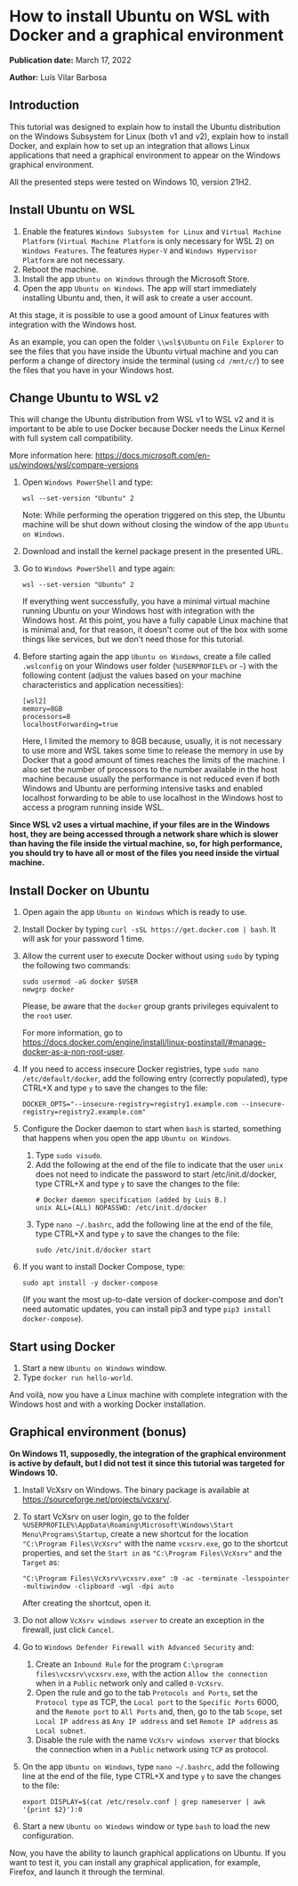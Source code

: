 # How to install Ubuntu on WSL with Docker and a graphical environment

**Publication date:** March 17, 2022

**Author:** Luís Vilar Barbosa


## Introduction

This tutorial was designed to explain how to install the Ubuntu distribution on the Windows Subsystem for Linux (both v1 and v2), explain how to install Docker, and explain how to set up an integration that allows Linux applications that need a graphical environment to appear on the Windows graphical environment.

All the presented steps were tested on Windows 10, version 21H2.


## Install Ubuntu on WSL

1. Enable the features `Windows Subsystem for Linux` and `Virtual Machine Platform` (`Virtual Machine Platform` is only necessary for WSL 2) on `Windows Features`. The features `Hyper-V` and `Windows Hypervisor Platform` are not necessary.
2. Reboot the machine.
3. Install the app `Ubuntu on Windows` through the Microsoft Store.
4. Open the app `Ubuntu on Windows`. The app will start immediately installing Ubuntu and, then, it will ask to create a user account.

At this stage, it is possible to use a good amount of Linux features with integration with the Windows host.

As an example, you can open the folder `\\wsl$\Ubuntu` on `File Explorer` to see the files that you have inside the Ubuntu virtual machine and you can perform a change of directory inside the terminal (using `cd /mnt/c/`) to see the files that you have in your Windows host.


## Change Ubuntu to WSL v2

This will change the Ubuntu distribution from WSL v1 to WSL v2 and it is important to be able to use Docker because Docker needs the Linux Kernel with full system call compatibility.

More information here: https://docs.microsoft.com/en-us/windows/wsl/compare-versions

1. Open `Windows PowerShell` and type:
    ```
    wsl --set-version "Ubuntu" 2
    ```

    Note: While performing the operation triggered on this step, the Ubuntu machine will be shut down without closing the window of the app `Ubuntu on Windows`.

2. Download and install the kernel package present in the presented URL.
3. Go to `Windows PowerShell` and type again:
    ```
    wsl --set-version "Ubuntu" 2
    ```

    If everything went successfully, you have a minimal virtual machine running Ubuntu on your Windows host with integration with the Windows host. At this point, you have a fully capable Linux machine that is minimal and, for that reason, it doesn't come out of the box with some things like services, but we don't need those for this tutorial.

4. Before starting again the app `Ubuntu on Windows`, create a file called `.wslconfig` on your Windows user folder (`%USERPROFILE%` or `~`) with the following content (adjust the values based on your machine characteristics and application necessities):
    ```
    [wsl2]
    memory=8GB
    processors=8
    localhostForwarding=true
    ```

    Here, I limited the memory to 8GB because, usually, it is not necessary to use more and WSL takes some time to release the memory in use by Docker that a good amount of times reaches the limits of the machine. I also set the number of processors to the number available in the host machine because usually the performance is not reduced even if both Windows and Ubuntu are performing intensive tasks and enabled localhost forwarding to be able to use localhost in the Windows host to access a program running inside WSL.

**Since WSL v2 uses a virtual machine, if your files are in the Windows host, they are being accessed through a network share which is slower than having the file inside the virtual machine, so, for high performance, you should try to have all or most of the files you need inside the virtual machine.**


## Install Docker on Ubuntu

1. Open again the app `Ubuntu on Windows` which is ready to use.
2. Install Docker by typing `curl -sSL https://get.docker.com | bash`. It will ask for your password 1 time.
3. Allow the current user to execute Docker without using `sudo` by typing the following two commands:
    ```
    sudo usermod -aG docker $USER
    newgrp docker 
    ```

    Please, be aware that the `docker` group grants privileges equivalent to the `root` user.

    For more information, go to https://docs.docker.com/engine/install/linux-postinstall/#manage-docker-as-a-non-root-user.

4. If you need to access insecure Docker registries, type `sudo nano /etc/default/docker`, add the following entry (correctly populated), type CTRL+X and type `y` to save the changes to the file:
    ```
    DOCKER_OPTS="--insecure-registry=registry1.example.com --insecure-registry=registry2.example.com"
    ```
5. Configure the Docker daemon to start when `bash` is started, something that happens when you open the app `Ubuntu on Windows`.
    1. Type `sudo visudo`.
    2. Add the following at the end of the file to indicate that the user `unix` does not need to indicate the password to start /etc/init.d/docker, type CTRL+X and type `y` to save the changes to the file:
        ```
        # Docker daemon specification (added by Luis B.)
        unix ALL=(ALL) NOPASSWD: /etc/init.d/docker
        ```
    3. Type `nano ~/.bashrc`, add the following line at the end of the file, type CTRL+X and type `y` to save the changes to the file:
        ```
        sudo /etc/init.d/docker start
        ```
6. If you want to install Docker Compose, type:
    ```
    sudo apt install -y docker-compose
    ```

    (If you want the most up-to-date version of docker-compose and don't need automatic updates, you can install pip3 and type `pip3 install docker-compose`).


## Start using Docker

1. Start a new `Ubuntu on Windows` window.
2. Type `docker run hello-world`.

And voilà, now you have a Linux machine with complete integration with the Windows host and with a working Docker installation.


## Graphical environment (bonus)

**On Windows 11, supposedly, the integration of the graphical environment is active by default, but I did not test it since this tutorial was targeted for Windows 10.**

1. Install VcXsrv on Windows. The binary package is available at https://sourceforge.net/projects/vcxsrv/.
2. To start VcXsrv on user login, go to the folder `%USERPROFILE%\AppData\Roaming\Microsoft\Windows\Start Menu\Programs\Startup`, create a new shortcut for the location `"C:\Program Files\VcXsrv"` with the name `vcxsrv.exe`, go to the shortcut properties, and set the `Start in` as `"C:\Program Files\VcXsrv"` and the `Target` as:
    ```
    "C:\Program Files\VcXsrv\vcxsrv.exe" :0 -ac -terminate -lesspointer -multiwindow -clipboard -wgl -dpi auto
    ```

    After creating the shortcut, open it.

3. Do not allow `VcXsrv windows xserver` to create an exception in the firewall, just click `Cancel`.
4. Go to `Windows Defender Firewall with Advanced Security` and:
    1. Create an `Inbound Rule` for the program `C:\program files\vcxsrv\vcxsrv.exe`, with the action `Allow the connection` when in a `Public` network only and called `0-VcXsrv`.
    2. Open the rule and go to the tab `Protocols and Ports`, set the `Protocol type` as TCP, the `Local port` to the `Specific Ports` 6000, and the `Remote port` to `All Ports` and, then, go to the tab `Scope`, set `Local IP address` as `Any IP address` and set `Remote IP address` as `Local subnet`.
    3. Disable the rule with the name `VcXsrv windows xserver` that blocks the connection when in a `Public` network using `TCP` as protocol.
5. On the app `Ubuntu on Windows`, type `nano ~/.bashrc`, add the following line at the end of the file, type CTRL+X and type `y` to save the changes to the file:
    ```
    export DISPLAY=$(cat /etc/resolv.conf | grep nameserver | awk '{print $2}'):0
    ```
6. Start a new `Ubuntu on Windows` window or type `bash` to load the new configuration.

Now, you have the ability to launch graphical applications on Ubuntu. If you want to test it, you can install any graphical application, for example, Firefox, and launch it through the terminal.
